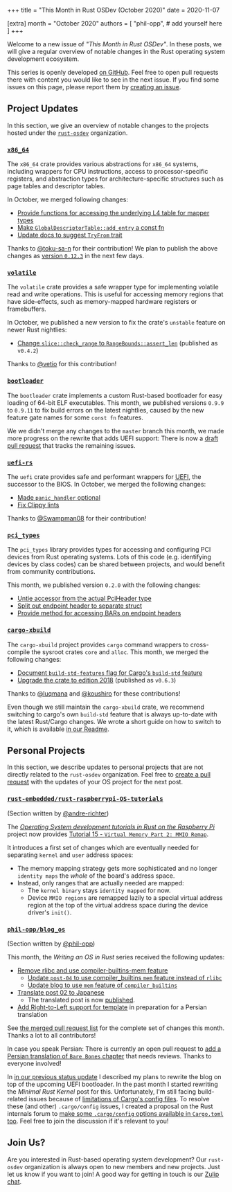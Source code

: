 +++
title = "This Month in Rust OSDev (October 2020)"
date = 2020-11-07

[extra]
month = "October 2020"
authors = [
    "phil-opp",
    # add yourself here
]
+++

Welcome to a new issue of _"This Month in Rust OSDev"_. In these posts, we will give a regular overview of notable changes in the Rust operating system development ecosystem.

<!-- more -->

This series is openly developed [on GitHub](https://github.com/rust-osdev/homepage/). Feel free to open pull requests there with content you would like to see in the next issue. If you find some issues on this page, please report them by [creating an issue](https://github.com/rust-osdev/homepage/issues/new).

<!--
    This is a draft for the upcoming "This Month in Rust OSDev (October 2020)" post.
    Feel free to create pull requests against the `next` branch to add your
    content here.
    Please take a look at the past posts on https://rust-osdev.com/ to see the
    general structure of these posts.
-->

## Project Updates

In this section, we give an overview of notable changes to the projects hosted under the [`rust-osdev`] organization.

[`rust-osdev`]: https://github.com/rust-osdev/about

### [`x86_64`](https://github.com/rust-osdev/x86_64)

The `x86_64` crate provides various abstractions for `x86_64` systems, including wrappers for CPU instructions, access to processor-specific registers, and abstraction types for architecture-specific structures such as page tables and descriptor tables.

In October, we merged following changes:

- [Provide functions for accessing the underlying L4 table for mapper types](https://github.com/rust-osdev/x86_64/pull/184)
- [Make `GlobalDescriptorTable::add_entry` a const fn](https://github.com/rust-osdev/x86_64/pull/191)
- [Update docs to suggest `TryFrom` trait](https://github.com/rust-osdev/x86_64/pull/198)

Thanks to [@toku-sa-n](https://github.com/toku-sa-n) for their contribution! We plan to publish the above changes as [version `0.12.3`](https://github.com/rust-osdev/x86_64/pull/200) in the next few days.

### [`volatile`](https://github.com/rust-osdev/volatile)

The `volatile` crate provides a safe wrapper type for implementing volatile read and write operations. This is useful for accessing memory regions that have side-effects, such as memory-mapped hardware registers or framebuffers.

In October, we published a new version to fix the crate's `unstable` feature on newer Rust nightlies:

- [Change `slice::check_range` to `RangeBounds::assert_len`](https://github.com/rust-osdev/volatile/pull/16) <span class="gray">(published as `v0.4.2`)</span>

Thanks to [@vetio](https://github.com/vetio) for this contribution!


### [`bootloader`](https://github.com/rust-osdev/bootloader)

The `bootloader` crate implements a custom Rust-based bootloader for easy loading of 64-bit ELF executables. This month, we published versions `0.9.9` to `0.9.11` to fix build errors on the latest nightlies, caused by the new feature gate names for some `const fn` features.

We we didn't merge any changes to the `master` branch this month, we made more progress on the rewrite that adds UEFI support: There is now a [draft pull request](https://github.com/rust-osdev/bootloader/pull/130) that tracks the remaining issues.

### [`uefi-rs`](https://github.com/rust-osdev/uefi-rs)

The `uefi` crate provides safe and performant wrappers for [UEFI](https://en.wikipedia.org/wiki/Unified_Extensible_Firmware_Interface), the successor to the BIOS. In October, we merged the following changes:

- [Made `panic_handler` optional](https://github.com/rust-osdev/uefi-rs/pull/179)
- [Fix Clippy lints](https://github.com/rust-osdev/uefi-rs/pull/180)

Thanks to [@Swampman08](https://github.com/Swampman08) for their contribution!


### [`pci_types`](https://github.com/rust-osdev/pci_types)

The `pci_types` library provides types for accessing and configuring PCI devices from Rust operating systems. Lots of this code (e.g. identifying devices by class codes) can be shared
between projects, and would benefit from community contributions.

This month, we published version `0.2.0` with the following changes:

- [Untie accessor from the actual PciHeader type](https://github.com/rust-osdev/pci_types/commit/e1201d7d8986ff1133e2880b0ba62a3b2d7d891b)
- [Split out endpoint header to separate struct](https://github.com/rust-osdev/pci_types/commit/d9cd5809148084d31fe5cc6ddbb5c8129bf23dae)
- [Provide method for accessing BARs on endpoint headers](https://github.com/rust-osdev/pci_types/commit/aeb1b249cf6e4563b815011f7ed759198b283405)


### [`cargo-xbuild`](https://github.com/rust-osdev/cargo-xbuild)

The `cargo-xbuild` project provides `cargo` command wrappers to cross-compile the sysroot crates `core` and `alloc`. This month, we merged the following changes:

- [Document `build-std-features` flag for Cargo's `build-std` feature](https://github.com/rust-osdev/cargo-xbuild/pull/95)
- [Upgrade the crate to edition 2018](https://github.com/rust-osdev/cargo-xbuild/pull/97)  <span class="gray">(published as `v0.6.3`)</span>

Thanks to [@luqmana](https://github.com/luqmana) and [@koushiro](https://github.com/koushiro) for these contributions!

Even though we still maintain the `cargo-xbuild` crate, we recommend switching to cargo's own `build-std` feature that is always up-to-date with the latest Rust/Cargo changes. We wrote a short guide on how to switch to it, which is available [in our Readme](https://github.com/rust-osdev/cargo-xbuild#alternative-the-build-std-feature-of-cargo).

## Personal Projects

In this section, we describe updates to personal projects that are not directly related to the `rust-osdev` organization. Feel free to [create a pull request](https://github.com/rust-osdev/homepage/pulls) with the updates of your OS project for the next post.

### [`rust-embedded/rust-raspberrypi-OS-tutorials`](https://github.com/rust-embedded/rust-raspberrypi-OS-tutorials)

<span class="gray">(Section written by [@andre-richter](https://github.com/andre-richter))</span>

The [_Operating System development tutorials in Rust on the Raspberry Pi_](https://github.com/rust-embedded/rust-raspberrypi-OS-tutorials) project now provides [Tutorial 15 - `Virtual Memory Part 2: MMIO Remap`](https://github.com/rust-embedded/rust-raspberrypi-OS-tutorials/tree/master/15_virtual_mem_part2_mmio_remap).

It introduces a first set of changes which are eventually needed for separating `kernel` and `user` address spaces:
- The memory mapping strategy gets more sophisticated and no longer `identity maps` the _whole_ of the board's address space.
- Instead, only ranges that are actually needed are mapped:
    - The `kernel binary` stays `identity mapped` for now.
    - Device `MMIO regions` are remapped lazily to a special virtual address region at the top of the virtual address space during the device driver's `init()`.

### [`phil-opp/blog_os`](https://github.com/phil-opp/blog_os)

<span class="gray">(Section written by [@phil-opp](https://github.com/phil-opp))</span>

This month, the _Writing an OS in Rust_ series received the following updates:

- [Remove rlibc and use compiler-builtins-mem feature](https://github.com/phil-opp/blog_os/pull/865)
  - [Update `post-04` to use compiler_builtins `mem` feature instead of `rlibc`](https://github.com/phil-opp/blog_os/pull/868)
  - [Update blog to use `mem` feature of `compiler_builtins`](https://github.com/phil-opp/blog_os/pull/866)
- [Translate post 02 to Japanese](https://github.com/phil-opp/blog_os/pull/871)
  - The translated post is now [published](https://os.phil-opp.com/ja/minimal-rust-kernel/).
- [Add Right-to-Left support for template](https://github.com/phil-opp/blog_os/pull/875) in preparation for a Persian translation

See [the merged pull request list](https://github.com/phil-opp/blog_os/pulls?q=is%3Apr+is%3Aclosed+merged%3A2020-10-01..2020-11-01) for the complete set of changes this month. Thanks a lot to all contributors!

In case you speak Persian: There is currently an open pull request to [add a Persian translation of `Bare Bones` chapter](https://github.com/phil-opp/blog_os/pull/878) that needs reviews. Thanks to everyone involved!

In [in our previous status update](@/this-month/2020-09/index.md#phil-opp-blog-os) I described my plans to rewrite the blog on top of the upcoming UEFI bootloader. In the past month I started rewriting the _Minimal Rust Kernel_ post for this. Unfortunately, I'm still facing build-related issues because of [limitations of Cargo's config files](https://github.com/rust-lang/cargo/pull/8757#issuecomment-713897532). To resolve these (and other) `.cargo/config` issues, I created a proposal on the Rust internals forum to [make some `.cargo/config` options available in `Cargo.toml` too](https://internals.rust-lang.org/t/proposal-move-some-cargo-config-settings-to-cargo-toml/13336). Feel free to join the discussion if it's relevant to you!

## Join Us?

Are you interested in Rust-based operating system development? Our `rust-osdev` organization is always open to new members and new projects. Just let us know if you want to join! A good way for getting in touch is our [Zulip chat](https://rust-osdev.zulipchat.com).
